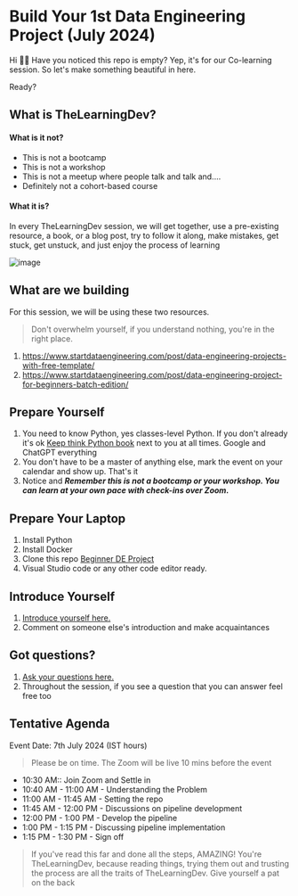 # Build Your 1st Data Engineering Project (July 2024)

Hi 👋🏻 Have you noticed this repo is empty? Yep, it's for our Co-learning session. So let's make something beautiful in here.

Ready?

## What is TheLearningDev?

#### What is it not?

- This is not a bootcamp
- This is not a workshop
- This is not a meetup where people talk and talk and....
- Definitely not a cohort-based course

#### What it is?

In every TheLearningDev session, we will get together, use a pre-existing resource, a book, or a blog post, try to follow it along, make mistakes, get stuck, get unstuck, and just enjoy the process of learning

![image](https://github.com/thelearningdev/build-your-de-project/assets/10116000/1ded54cf-80ee-4e6c-8ac1-d413cfb3da24)

## What are we building

For this session, we will be using these two resources.

> Don't overwhelm yourself, if you understand nothing, you're in the right place. 

1. https://www.startdataengineering.com/post/data-engineering-projects-with-free-template/
2. https://www.startdataengineering.com/post/data-engineering-project-for-beginners-batch-edition/



## Prepare Yourself

1. You need to know Python, yes classes-level Python. If you don't already it's ok [Keep think Python book](https://greenteapress.com/thinkpython2/thinkpython2.pdf) next to you at all times. Google and ChatGPT everything
2. You don't have to be a master of anything else, mark the event on your calendar and show up. That's it
3. Notice and ***Remember this is not a bootcamp or your workshop. You can learn at your own pace with check-ins over Zoom.***

## Prepare Your Laptop

1. Install Python
2. Install Docker
3. Clone this repo [Beginner DE Project](https://github.com/josephmachado/beginner_de_project)
4. Visual Studio code or any other code editor ready.

## Introduce Yourself 

1. [Introduce yourself here.](https://github.com/thelearningdev/build-your-de-project/discussions/3)
2. Comment on someone else's introduction and make acquaintances

## Got questions?

1. [Ask your questions here.](https://github.com/thelearningdev/build-your-de-project/discussions/categories/general-q-a)
2. Throughout the session, if you see a question that you can answer feel free too

## Tentative Agenda

Event Date: 7th July 2024 (IST hours)
> Please be on time. The Zoom will be live 10 mins before the event

- 10:30 AM:: Join Zoom and Settle in
- 10:40 AM - 11:00 AM - Understanding the Problem 
- 11:00 AM - 11:45 AM - Setting the repo
- 11:45 AM - 12:00 PM - Discussions on pipeline development
- 12:00 PM - 1:00 PM - Develop the pipeline
- 1:00 PM - 1:15 PM - Discussing pipeline implementation
- 1:15 PM - 1:30 PM - Sign off

> If you've read this far and done all the steps, AMAZING! You're TheLearningDev, because reading things, trying them out and trusting the process are all the traits of TheLearningDev. Give yourself a pat on the back 
